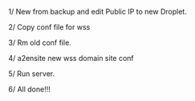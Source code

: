 1/ New from backup and edit Public IP to new Droplet.

2/ Copy conf file for wss

3/ Rm old conf file.

4/ a2ensite new wss domain site conf

5/ Run server.

6/ All done!!!

